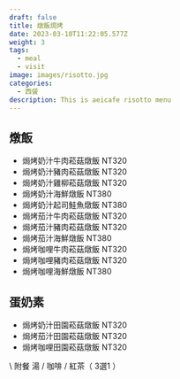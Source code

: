 ```yaml
---
draft: false
title: 燉飯焗烤
date: 2023-03-10T11:22:05.577Z
weight: 3
tags:
  - meal
  - visit
image: images/risotto.jpg
categories:
  - 西餐
description: This is aeicafe risotto menu
---
```

## 燉飯

* 焗烤奶汁牛肉菘菇燉飯   NT320 
* 焗烤奶汁豬肉菘菇燉飯   NT320 
* 焗烤奶汁雞柳菘菇燉飯   NT320 
* 焗烤奶汁海鮮燉飯   NT380
* 焗烤奶汁起司鮭魚燉飯    NT380 
* 焗烤茄汁牛肉菘菇燉飯   NT320 
* 焗烤茄汁豬肉菘菇燉飯   NT320 
* 焗烤茄汁海鮮燉飯   NT380
* 焗烤咖哩牛肉菘菇燉飯   NT320 
* 焗烤咖哩豬肉菘菇燉飯   NT320 
* 焗烤咖哩海鮮燉飯   NT380 

## 蛋奶素

* 焗烤奶汁田園菘菇燉飯   NT320
* 焗烤茄汁田園菘菇燉飯   NT320 
* 焗烤咖哩田園菘菇燉飯   NT320



\    附餐  湯 / 咖啡 / 紅茶（ 3選1 ）